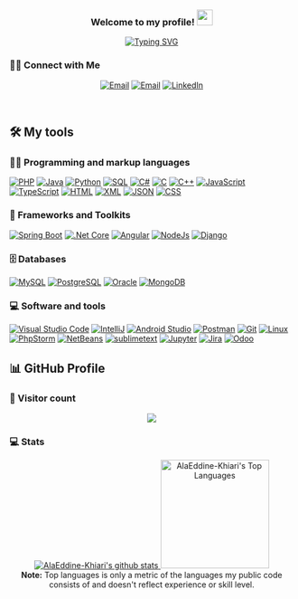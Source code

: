 <h3 align="center">
        Welcome to my profile!
        <img src="https://media.giphy.com/media/hvRJCLFzcasrR4ia7z/giphy.gif" width="28">
      </h3>

<!-- Typing SVG - git.io/typing-svg -->
<p align="center">
  <a href="https://git.io/typing-svg"><img src="https://readme-typing-svg.demolab.com?font=Fira+Code&pause=1000&color=F70F40&center=true&width=435&lines=Business+Information+System+Student;Always+learning+new+things" alt="Typing SVG" /></a>
</p>

### 🤝🏻 Connect with Me

<!-- badge - img.shields.io -->
<!-- icon svg - custom-icon-badges.demolab.com -->
<p align="center">
  <a href="mailto:khiarialaa@gmail.com"><img alt="Email" src="https://img.shields.io/badge/-khiarialaa%40gmail.com-fdfdfd?logo=gmail"></a>
  <a href="mailto:alaeddine.khiari@esen.tn"><img alt="Email" src="https://img.shields.io/badge/-alaeddine.khiari%40esen.tn-D14836?logo=gmail&logoColor=white"></a>
  <a href="https://www.linkedin.com/in/ala-eddine-khiari/"><img alt="LinkedIn" src="https://img.shields.io/badge/-%40AlaEddineKhiari-1877F2?logo=linkedin"></a>
</p>


<br/>

## 🛠️ My tools

### 👨‍💻 Programming and markup languages

<p>
        <a href="https://www.php.net/"><img alt="PHP" src="https://img.shields.io/badge/PHP-8892BF.svg?logo=php&logoColor=white"></a>
        <a href="https://www.java.com/en/"><img alt="Java" src="https://custom-icon-badges.demolab.com/badge/Java-007396.svg?logo=java&logoColor=white"></a>
        <a href="https://www.python.org/"><img alt="Python" src="https://img.shields.io/badge/Python-14354C.svg?logo=python&logoColor=white"></a>
        <a href="https://sql.sh/"><img alt="SQL" src="https://custom-icon-badges.demolab.com/badge/SQL-025E8C.svg?logo=database&logoColor=white"></a>
        <a href="https://learn.microsoft.com/fr-fr/dotnet/csharp/"><img alt="C#" src="https://custom-icon-badges.demolab.com/badge/C%23-68217A.svg?logo=cs2&logoColor=white"></a>
        <a href="https://www.cprogramming.com/"><img alt="C" src="https://custom-icon-badges.demolab.com/badge/C-03599C.svg?logo=c-in-hexagon&logoColor=white"></a>
        <a href="https://isocpp.org/"><img alt="C++" src="https://custom-icon-badges.demolab.com/badge/C++-9C033A.svg?logo=cpp2&logoColor=white"></a>
        <a href="https://developer.mozilla.org/en-US/docs/Web/JavaScript"><img alt="JavaScript" src="https://img.shields.io/badge/JavaScript-F7DF1E.svg?logo=javascript&logoColor=black"></a>
        <a href="https://www.typescriptlang.org/"><img alt="TypeScript" src="https://img.shields.io/badge/TypeScript-007ACC.svg?logo=typescript&logoColor=white"></a>
        <a href="https://developer.mozilla.org/en-US/docs/Web/HTML"><img alt="HTML" src="https://img.shields.io/badge/HTML-ffffff?logo=html5"></a>
        <a href="https://developer.mozilla.org/en-US/docs/Web/XML/XML_introduction"><img alt="XML" src="https://custom-icon-badges.demolab.com/badge/-xml-ff6600?logo=xml"></a>
        <a href="https://www.json.org/"><img alt="JSON" src="https://custom-icon-badges.demolab.com/badge/-json-008000?logo=json"></a>
        <a href="https://developer.mozilla.org/en-US/docs/Learn/Getting_started_with_the_web/CSS_basics"><img alt="CSS" src="https://img.shields.io/badge/CSS-1572B6.svg?logo=css3&logoColor=white"></a>
      </p>
</p>

### 🧰 Frameworks and Toolkits

<p>
        <a href="https://spring.io/"><img alt="Spring Boot" src="https://img.shields.io/badge/-Spring%20Boot-0945BD?logo=spring"></a>
        <a href="https://dotnet.microsoft.com/en-us/download"><img alt=".Net Core" src="https://img.shields.io/badge/-%20.Net%20Core-6433FF?logo=.net"></a>
        <a href="https://angular.io/"><img alt="Angular" src="https://img.shields.io/badge/-Angular-cc687f?logo=Angular&logoColor=DD0031"></a>
        <a href="https://nodejs.org/"><img alt="NodeJs" src="https://img.shields.io/badge/Node.js-43853D.svg?logo=node.js&logoColor=white"></a>
        <a href="https://www.djangoproject.com/"><img alt="Django" src="https://img.shields.io/badge/Django-092E20.svg?logo=django&logoColor=white"></a>
</p>

### 🗄️ Databases

<p>
          <a href="https://www.mysql.com/"><img alt="MySQL" src="https://img.shields.io/badge/MySQL-0072C6.svg?logo=mysql&logoColor=white"></a>
          <a href="https://www.postgresql.org/"><img alt="PostgreSQL" src="https://img.shields.io/badge/PostgreSQL-336791.svg?logo=postgresql&logoColor=white"></a>
          <a href="https://www.oracle.com/"><img alt="Oracle" src ="https://img.shields.io/badge/Oracle-FF0000.svg?logo=oracle"></a>
          <a href="https://www.mongodb.com/"><img alt="MongoDB" src ="https://img.shields.io/badge/MongoDB-4EA94B.svg?logo=mongodb&logoColor=white"></a>
</p>

### 💻 Software and tools

<p>
        <a href="https://code.visualstudio.com/"><img alt="Visual Studio Code" src="https://img.shields.io/badge/Visual%20Studio%20Code-0078d7.svg?logo=visual-studio-code"></a>
        <a href="https://www.jetbrains.com/idea/"><img alt="IntelliJ" src="https://custom-icon-badges.demolab.com/badge/-IntelliJ-20232a?logo=intellij"></a>
        <a href="https://developer.android.com/"><img alt="Android Studio" src="https://img.shields.io/badge/Android%20Studio-008678.svg?logo=android-studio"></a>
        <a href="https://www.postman.com/"><img alt="Postman" src="https://img.shields.io/badge/Postman-ff6c37?logo=postman&logoColor=white"></a>
        <a href="https://git-scm.com/"><img alt="Git" src="https://img.shields.io/badge/Git-F05033.svg?logo=git&logoColor=white"></a>
        <a href="https://www.linux.org/"><img alt="Linux" src="https://camo.githubusercontent.com/2d5eae9b14e1ee9e8a79e3e0d738e50c1a62dd3acc773ee2875dfa19492139e9/68747470733a2f2f696d672e736869656c64732e696f2f62616467652f2d6c696e75782d3035313232413f7374796c653d666c6174266c6f676f3d6c696e7578"></a>
        <a href="https://www.jetbrains.com/phpstorm/"><img alt="PhpStorm" src="https://img.shields.io/badge/-PhpStorm-c73df5?logo=PhpStorm"></a>
        <a href="https://netbeans.apache.org/"><img alt="NetBeans" src="https://custom-icon-badges.demolab.com/badge/-NetBeans-1b365d?logo=netbeans"></a>
        <a href="https://www.sublimetext.com/"><img alt="sublimetext" src="https://img.shields.io/badge/-Sublime%20Text-0F0344?logo=sublimetext"></a>
        <a href="https://jupyter.org/"><img alt="Jupyter" src="https://img.shields.io/badge/Jupyter-F37626.svg?logo=Jupyter&logoColor=white"></a>
        <a href="https://www.atlassian.com/software/jira"><img alt="Jira" src="https://img.shields.io/badge/Jira-0052CC.svg?logo=jira&logoColor=white"></a>
        <a href="https://www.odoo.com/"><img alt="Odoo" src="https://img.shields.io/badge/Odoo-4A7C9D.svg?logo=odoo&logoColor=white"></a>
</p>

## 📊 GitHub Profile

### 👥 Visitor count

  <p align="center">
        <img src="https://profile-counter.glitch.me/AlaEddine-Khiari/count.svg" />
      </p>

### 💻 Stats

<p align="center">
  <a href="https://github.com/AlaEddine-Khiari">
    <img src="https://github-readme-stats.vercel.app/api?username=AlaEddine-Khiari&show_icons=true&include_all_commits=true&count_private=true&theme=react&hide_border=true&bg_color=1F222E&title_color=F85D7F&icon_color=F8D866" alt="AlaEddine-Khiari's github stats">
  </a>
  <a href="https://github.com/anuraghazra/github-readme-stats">
    <img alt="AlaEddine-Khiari's Top Languages" src="https://github-readme-stats.vercel.app/api/top-langs/?username=AlaEddine-Khiari&langs_count=8&layout=compact&theme=react&hide_border=true&bg_color=1F222E&title_color=F85D7F&icon_color=F8D866&hide=Jupyter%20Notebook" height="192px"/>
  </a>
  <br/>
  <b>Note:</b> Top languages is only a metric of the languages my public code consists of and doesn't reflect experience or skill level.
</p>
